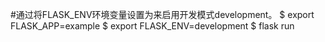 #通过将FLASK_ENV环境变量设置为来启用开发模式development。
$ export FLASK_APP=example
$ export FLASK_ENV=development
$ flask run
